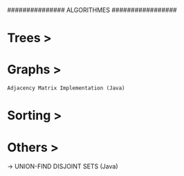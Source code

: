 ############### ALGORITHMES #################



# Trees >

# Graphs >
	Adjacency Matrix Implementation (Java)
# Sorting >

# Others >
-> UNION-FIND DISJOINT SETS (Java)
